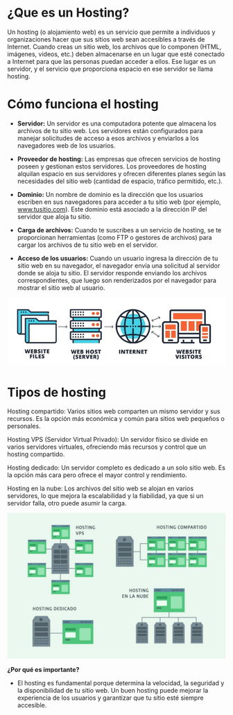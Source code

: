 # ¿Que es un Hosting?
Un hosting (o alojamiento web) es un servicio que permite a individuos y organizaciones hacer que sus sitios web sean accesibles a través de Internet. Cuando creas un sitio web, los archivos que lo componen (HTML, imágenes, videos, etc.) deben almacenarse en un lugar que esté conectado a Internet para que las personas puedan acceder a ellos. Ese lugar es un servidor, y el servicio que proporciona espacio en ese servidor se llama hosting.

# Cómo funciona el hosting

* **Servidor:** Un servidor es una computadora potente que almacena los archivos de tu sitio web. Los servidores están configurados para manejar solicitudes de acceso a esos archivos y enviarlos a los navegadores web de los usuarios.

* **Proveedor de hosting:** Las empresas que ofrecen servicios de hosting poseen y gestionan estos servidores. Los proveedores de hosting alquilan espacio en sus servidores y ofrecen diferentes planes según las necesidades del sitio web (cantidad de espacio, tráfico permitido, etc.).

* **Dominio:** Un nombre de dominio es la dirección que los usuarios escriben en sus navegadores para acceder a tu sitio web (por ejemplo, www.tusitio.com). Este dominio está asociado a la dirección IP del servidor que aloja tu sitio.

* **Carga de archivos:** Cuando te suscribes a un servicio de hosting, se te proporcionan herramientas (como FTP o gestores de archivos) para cargar los archivos de tu sitio web en el servidor.

* **Acceso de los usuarios:** Cuando un usuario ingresa la dirección de tu sitio web en su navegador, el navegador envía una solicitud al servidor donde se aloja tu sitio. El servidor responde enviando los archivos correspondientes, que luego son renderizados por el navegador para mostrar el sitio web al usuario.

![Como funciona un Hosting](/img/que-es-hosting.jpg)

# Tipos de hosting

Hosting compartido: Varios sitios web comparten un mismo servidor y sus recursos. Es la opción más económica y común para sitios web pequeños o personales.

Hosting VPS (Servidor Virtual Privado): Un servidor físico se divide en varios servidores virtuales, ofreciendo más recursos y control que un hosting compartido.

Hosting dedicado: Un servidor completo es dedicado a un solo sitio web. Es la opción más cara pero ofrece el mayor control y rendimiento.

Hosting en la nube: Los archivos del sitio web se alojan en varios servidores, lo que mejora la escalabilidad y la fiabilidad, ya que si un servidor falla, otro puede asumir la carga.

![Tipos de Hosting](/img/tipos-de-hosting.jpg)

**¿Por qué es importante?**

- El hosting es fundamental porque determina la velocidad, la seguridad y la disponibilidad de tu sitio web. Un buen hosting puede mejorar la experiencia de los usuarios y garantizar que tu sitio esté siempre accesible.